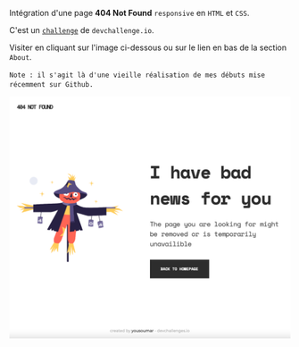 Intégration d'une page **404 Not Found** `responsive` en `HTML` et `CSS`.

C'est un <a href="https://devchallenges.io/challenges/wBunSb7FPrIepJZAg0sY">`challenge`</a> de `devchallenge.io`.

Visiter en cliquant sur l'image ci-dessous ou sur le lien en bas de la section `About`.

`Note : il s'agit là d'une vieille réalisation de mes débuts mise récemment sur Github.`

<a href = "https://yousoumar.github.io/404-not-found/"><img src = "images/screenshot.png"></img></a>